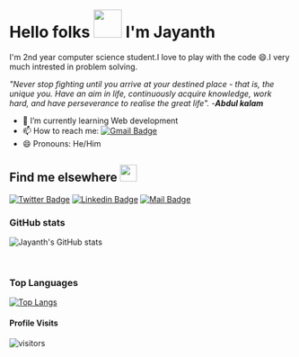 # Hello folks <img src="https://c.tenor.com/xS_t2ANBv9UAAAAj/elsalla.gif" width="50px"> I'm Jayanth
 
I'm  2nd year computer science student.I love to play with the code :smile:.I very much intrested in problem solving.

_"Never stop fighting until you arrive at your destined place - that is, the unique you. Have an aim in life, continuously acquire knowledge, work hard, and 
have perseverance to realise the great life"._       _-**Abdul kalam**_ 

- 🌱 I’m currently learning Web development
- 📫 How to reach me: [![Gmail Badge](https://img.shields.io/badge/-jayanthnalluri353@gmail.com-c14438?style=flat-square&logo=Gmail&logoColor=white&link=mailto:jayanthnalluri353@gmail.com)](mailto:jayanthnalluri353@gmail.com)
- 😄 Pronouns: He/Him

## Find me elsewhere <img src="https://media.tenor.com/images/81bc7178d6bbfc14a04d6e48742c18ae/tenor.gif" width="30px">

[![Twitter Badge](https://img.shields.io/badge/-@jayanth_nalluri-1ca0f1?style=flat-square&labelColor=1ca0f1&logo=twitter&logoColor=white&link=https://twitter.com/jayanth_nalluri)](https://twitter.com/jayanth_nalluri) 
  [![Linkedin Badge](https://img.shields.io/badge/-jayanth-blue?style=flat-square&logo=Linkedin&logoColor=white&link=https://www.linkedin.com/in/jayanth-nalluri-580692217/)](https://www.linkedin.com/in/jayanth-nalluri-580692217/) 
  [![Mail Badge](https://img.shields.io/badge/-@jayanth-e84393?style=flat&labelColor=e84393&logo=instagram&logoColor=white)](https://www.instagram.com/jayanth_77_)

### GitHub stats

![Jayanth's GitHub stats](https://github-readme-stats.vercel.app/api?username=jayanth353&show_icons=true&theme=radical)

<br>

### Top Languages 

[![Top Langs](https://github-readme-stats.vercel.app/api/top-langs/?username=jayanth353&hide=scss,less&theme=radical)](https://github.com/jayanth353/github-readme-stats)

#### Profile Visits 

![visitors](https://visitor-badge.glitch.me/badge?page_id=jayanth353.jayanth353)
